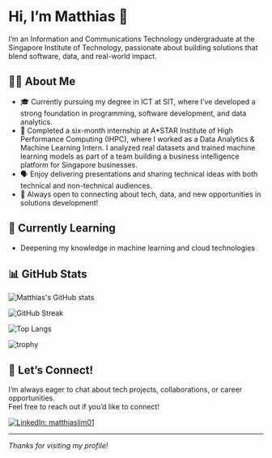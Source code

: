 # Hi, I’m Matthias 👋

I’m an Information and Communications Technology undergraduate at the Singapore Institute of Technology, passionate about building solutions that blend software, data, and real-world impact.

## 👨‍💻 About Me

- 🎓 Currently pursuing my degree in ICT at SIT, where I’ve developed a strong foundation in programming, software development, and data analytics.
- 🏢 Completed a six-month internship at A*STAR Institute of High Performance Computing (IHPC), where I worked as a Data Analytics & Machine Learning Intern. I analyzed real datasets and trained machine learning models as part of a team building a business intelligence platform for Singapore businesses.
- 🗣️ Enjoy delivering presentations and sharing technical ideas with both technical and non-technical audiences.
- 🚀 Always open to connecting about tech, data, and new opportunities in solutions development!

## 🌱 Currently Learning

- Deepening my knowledge in machine learning and cloud technologies

## 📊 GitHub Stats

![Matthias's GitHub stats](https://github-readme-stats.vercel.app/api?username=matthiaslim&show_icons=true&theme=radical)

![GitHub Streak](https://streak-stats.demolab.com/?user=matthiaslim&theme=radical)

![Top Langs](https://github-readme-stats.vercel.app/api/top-langs/?username=matthiaslim&layout=compact&theme=radical)

![trophy](https://github-profile-trophy.vercel.app/?username=matthiaslim&theme=radical)

## 🤝 Let’s Connect!

I’m always eager to chat about tech projects, collaborations, or career opportunities.  
Feel free to reach out if you’d like to connect!

[![LinkedIn: matthiaslim01](https://img.shields.io/badge/-Matthias%20Lim-blue?style=flat-square&logo=Linkedin&logoColor=white&link=https://www.linkedin.com/in/matthiaslim01/)](https://www.linkedin.com/in/matthiaslim01/)

---

_Thanks for visiting my profile!_
